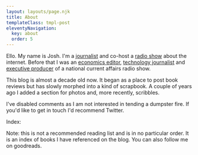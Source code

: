 ```yaml
---
layout: layouts/page.njk
title: About
templateClass: tmpl-post
eleventyNavigation:
  key: about
  order: 5
---
```


Ello. My name is Josh. I'm a [journalist](https://www.theguardian.com/profile/josh-nicholas) and co-host a [radio show](https://radiosms.substack.com/) about the internet. Before that I was an [economics editor](https://theconversation.com/speaking-with-law-professor-cass-sunstein-on-why-behavioural-science-is-always-nudging-us-101074), [technology journalist](https://www.businessinsider.com.au/photos-inside-the-library-of-the-future-2015-12) and [executive producer](https://www.thewire.org.au/about/team/alumni/) of a national current affairs radio show.

This blog is almost a decade old now. It began as a place to post book reviews but has slowly morphed into a kind of scrapbook. A couple of years ago I added a section for photos and, more recently, scribbles.

I've disabled comments as I am not interested in tending a dumpster fire. If you'd like to get in touch I'd recommend Twitter.


Index:

Note: this is not a recommended reading list and is in no particular order. It is an index of books I have referenced on the blog. You can also follow me on goodreads.
